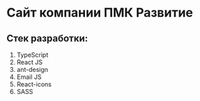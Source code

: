 # Сайт компании ПМК Развитие

## Стек разработки:

1. TypeScript
2. React JS
3. ant-design
4. Email JS
5. React-icons
6. SASS
